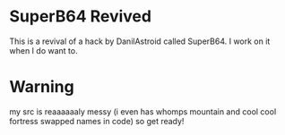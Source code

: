 # SuperB64 Revived
This is a revival of a hack by DanilAstroid called SuperB64. I work on it when I do want to.
# Warning
my src is reaaaaaaly messy (i even has whomps mountain and cool cool fortress swapped names in code) so get ready!
